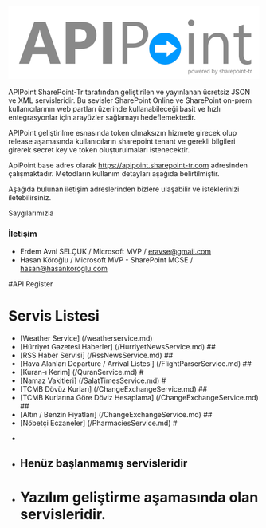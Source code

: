 ![](/images/apipoint.png)


APIPoint SharePoint-Tr tarafından geliştirilen ve yayınlanan ücretsiz  JSON ve XML servisleridir. Bu sevisler SharePoint Online ve SharePoint on-prem kullanıcılarının web partları üzerinde kullanabileceği basit ve hızlı entegrasyonlar için arayüzler sağlamayı hedeflemektedir. 

APIPoint geliştirilme esnasında token olmaksızın hizmete girecek olup release aşamasında kullanıcıların sharepoint tenant ve gerekli bilgileri girerek secret key ve token oluşturulmaları istenecektir.

ApiPoint base adres olarak https://apipoint.sharepoint-tr.com adresinden çalışmaktadır. Metodların kullanım detayları aşağıda belirtilmiştir. 

Aşağıda bulunan iletişim adreslerinden bizlere ulaşabilir ve isteklerinizi iletebilirsiniz. 

Saygılarımızla

### İletişim
* Erdem Avni SELÇUK / Microsoft MVP / eravse@gmail.com
* Hasan Köroğlu / Microsoft MVP - SharePoint MCSE / hasan@hasankoroglu.com

#API Register



# Servis Listesi
* [Weather Service] (/weatherservice.md)
* [Hürriyet Gazetesi Haberler] (/HurriyetNewsService.md) ##
* [RSS Haber Servisi] (/RssNewsService.md) ##
* [Hava Alanları Departure / Arrival Listesi] (/FlightParserService.md) ##
* [Kuran-ı Kerim] (/QuranService.md) #
* [Namaz Vakitleri] (/SalatTimesService.md) #
* [TCMB Dövüz Kurları]  (/ChangeExchangeService.md) ##
* [TCMB Kurlarına Göre Döviz Hesaplama] (/ChangeExchangeService.md) ##
* [Altın / Benzin Fiyatları] (/ChangeExchangeService.md) ##
* [Nöbetçi Eczaneler] (/PharmaciesService.md) #

-


* ## Henüz başlanmamış servisleridir
* #  Yazılım geliştirme aşamasında olan servisleridir.